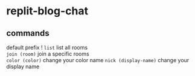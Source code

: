 # replit-blog-chat

## commands
default prefix !
`list` list all rooms  
`join (room)` join a specific rooms  
`color (color)` change your color name 
`nick (display-name)` change your display name
